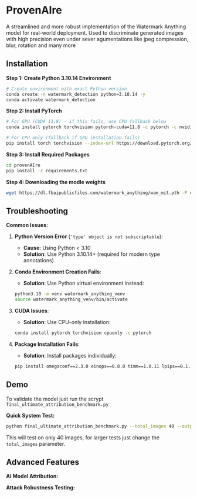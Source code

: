 # ProvenAIre

A streamlined and more robust implementation of the Watermark Anything model for real-world deployment. Used to discriminate generated images with high precision even under sever agumentations like jpeg compression, blur, rotation and many more

## Installation

**Step 1: Create Python 3.10.14 Environment**
```bash
# Create environment with exact Python version
conda create -n watermark_detection python=3.10.14 -y
conda activate watermark_detection
```

**Step 2: Install PyTorch**
```bash
# For GPU (CUDA 11.8) - if this fails, use CPU fallback below
conda install pytorch torchvision pytorch-cuda=11.8 -c pytorch -c nvidia

# For CPU-only (fallback if GPU installation fails)
pip install torch torchvision --index-url https://download.pytorch.org/whl/cpu
```

**Step 3: Install Required Packages**
```bash
cd provenAIre
pip install -r requirements.txt
```


**Step 4: Downloading the modle weights**
```bash
wget https://dl.fbaipublicfiles.com/watermark_anything/wam_mit.pth -P checkpoints/
```

## Troubleshooting

**Common Issues:**

1. **Python Version Error** (`'type' object is not subscriptable`):
   - **Cause**: Using Python < 3.10
   - **Solution**: Use Python 3.10.14+ (required for modern type annotations)

2. **Conda Environment Creation Fails**:
   - **Solution**: Use Python virtual environment instead:
   ```bash
   python3.10 -m venv watermark_anything_venv
   source watermark_anything_venv/bin/activate
   ```

3. **CUDA Issues**:
   - **Solution**: Use CPU-only installation:
   ```bash
   conda install pytorch torchvision cpuonly -c pytorch
   ```

4. **Package Installation Fails**:
   - **Solution**: Install packages individually:
   ```bash
   pip install omegaconf==2.3.0 einops==0.8.0 timm==1.0.11 lpips==0.1.4
   ```

## Demo

To validate the model just run the scrypt `final_ultimate_attribution_benchmark.py`

**Quick System Test:**
```bash
python final_ultimate_attribution_benchmark.py --total_images 40 --output_file test_with_cropping.json
```

This will test on only 40 images, for larger tests just change the `total_images` parameter.

## Advanced Features

**AI Model Attribution:**


**Attack Robustness Testing:**
